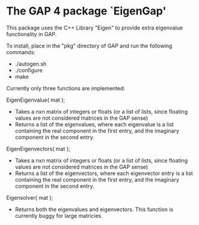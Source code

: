 The GAP 4 package `EigenGap'
==============================

This package uses the C++ Library "Eigen" to provide extra eigenvalue functionality in GAP.

To install, place in the "pkg" directory of GAP and run the following commands:

- ./autogen.sh
- ./configure
- make

Currently only three functions are implemented:

EigenEigenvalue( mat );

- Takes a nxn matrix of integers or floats (or a list of lists, since floating values are not considered matrices in the GAP sense)
- Returns a list of the eigenvalues, where each eigenvalue is a list containing the real component in the first entry, and the imaginary component in the second entry.

EigenEigenvectors( mat );

- Takes a nxn matrix of integers or floats (or a list of lists, since floating values are not considered matrices in the GAP sense)
- Returns a list of the eigenvectors, where each eigenvector entry is a list containing the real component in the first entry, and the imaginary component in the second entry.

Eigensolver( mat );

- Returns both the eigenvalues and eigenvectors. This function is currently buggy for large matricies.